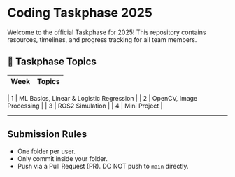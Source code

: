  # Coding Taskphase 2025

Welcome to the official Taskphase for 2025! This repository contains resources, timelines, and progress tracking for all team members.


## 📅 Taskphase Topics

| Week | Topics |
|------|------|

| 1    | ML Basics, Linear & Logistic Regression |
| 2    | OpenCV, Image Processing |
| 3    | ROS2 Simulation |
| 4    | Mini Project |

---

## Submission Rules
- One folder per user.
- Only commit inside your folder.
- Push via a Pull Request (PR). DO NOT push to `main` directly.




